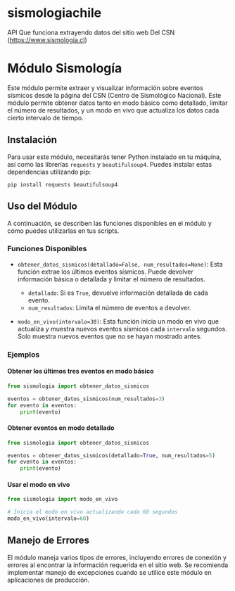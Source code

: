 # sismologiachile
API Que funciona extrayendo datos del sitio web Del CSN (https://www.sismologia.cl)
# Módulo Sismología

Este módulo permite extraer y visualizar información sobre eventos sísmicos desde la página del CSN (Centro de Sismológico Nacional). Este módulo permite obtener datos tanto en modo básico como detallado, limitar el número de resultados, y un modo en vivo que actualiza los datos cada cierto intervalo de tiempo.

## Instalación

Para usar este módulo, necesitarás tener Python instalado en tu máquina, así como las librerías `requests` y `beautifulsoup4`. Puedes instalar estas dependencias utilizando pip:

```
pip install requests beautifulsoup4
```

## Uso del Módulo

A continuación, se describen las funciones disponibles en el módulo y cómo puedes utilizarlas en tus scripts.

### Funciones Disponibles

- `obtener_datos_sismicos(detallado=False, num_resultados=None)`: Esta función extrae los últimos eventos sísmicos. Puede devolver información básica o detallada y limitar el número de resultados.
  
  - `detallado`: Si es `True`, devuelve información detallada de cada evento.
  - `num_resultados`: Limita el número de eventos a devolver.

- `modo_en_vivo(intervalo=30)`: Esta función inicia un modo en vivo que actualiza y muestra nuevos eventos sísmicos cada `intervalo` segundos. Solo muestra nuevos eventos que no se hayan mostrado antes.

### Ejemplos

#### Obtener los últimos tres eventos en modo básico

```python
from sismologia import obtener_datos_sismicos

eventos = obtener_datos_sismicos(num_resultados=3)
for evento in eventos:
    print(evento)
```

#### Obtener eventos en modo detallado

```python
from sismologia import obtener_datos_sismicos

eventos = obtener_datos_sismicos(detallado=True, num_resultados=5)
for evento in eventos:
    print(evento)
```

#### Usar el modo en vivo

```python
from sismologia import modo_en_vivo

# Inicia el modo en vivo actualizando cada 60 segundos
modo_en_vivo(intervalo=60)
```

## Manejo de Errores

El módulo maneja varios tipos de errores, incluyendo errores de conexión y errores al encontrar la información requerida en el sitio web. Se recomienda implementar manejo de excepciones cuando se utilice este módulo en aplicaciones de producción.
